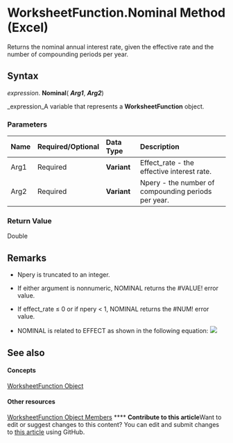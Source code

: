 
# WorksheetFunction.Nominal Method (Excel)

Returns the nominal annual interest rate, given the effective rate and the number of compounding periods per year.


## Syntax

 _expression_. **Nominal**( **_Arg1_**,  **_Arg2_**)

 _expression_A variable that represents a  **WorksheetFunction** object.


### Parameters



|**Name**|**Required/Optional**|**Data Type**|**Description**|
|:-----|:-----|:-----|:-----|
|Arg1|Required| **Variant**|Effect_rate - the effective interest rate.|
|Arg2|Required| **Variant**|Npery - the number of compounding periods per year.|

### Return Value

Double


## Remarks




- Npery is truncated to an integer.
    
- If either argument is nonnumeric, NOMINAL returns the #VALUE! error value.
    
- If effect_rate ≤ 0 or if npery < 1, NOMINAL returns the #NUM! error value.
    
- NOMINAL is related to EFFECT as shown in the following equation:
![](..\images\awfnomnl_ZA06051211.gif)


    

## See also


#### Concepts


 [WorksheetFunction Object](7b1d5639-363d-632c-2cf0-2232562646b6.md)
#### Other resources


 [WorksheetFunction Object Members](6811ca87-4b53-0bff-88c9-30bf7497879a.md)
****   **Contribute to this article**Want to edit or suggest changes to this content? You can edit and submit changes to  [this article](https://github.com/jhershey00/VBA_Excel_Test/OpenXMLCon/articles/4ba61f10-233b-400b-76e1-90147fd7f503.md) using GitHub.


